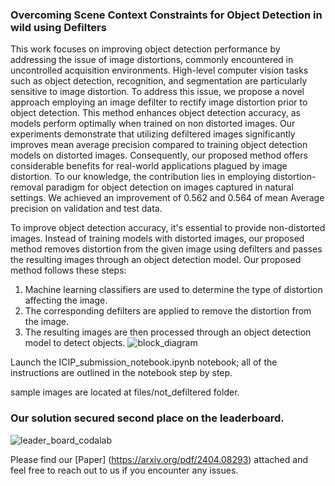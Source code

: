 ### Overcoming Scene Context Constraints for Object Detection in wild using Defilters


This work focuses on improving object detection performance by addressing the issue of image distortions, commonly encountered in uncontrolled acquisition environments. High-level computer vision tasks such as object detection, recognition, and segmentation are particularly sensitive to image distortion. To address this issue, we propose a novel approach employing an image defilter to rectify image distortion prior to object detection. This method enhances object detection accuracy, as models perform optimally when trained on non distorted images. Our experiments demonstrate that utilizing defiltered images significantly improves mean average precision compared to training object detection models on distorted images. Consequently, our proposed method offers considerable benefits for real-world applications plagued by image distortion. To our knowledge, the contribution lies in employing distortion-removal paradigm for object detection on images captured in natural settings. We achieved an improvement of 0.562 and 0.564 of mean Average precision on validation and test data.


To improve object detection accuracy, it's essential to provide non-distorted images. Instead of training models with distorted images, our proposed method removes distortion from the given image using defilters and passes the resulting images through an object detection model.
Our proposed method follows these steps: 

1. Machine learning classifiers are used to determine the type of distortion affecting the image. 
2. The corresponding defilters are applied to remove the distortion from the image.
3. The resulting images are then processed through an object detection model to detect objects.
![block_diagram](https://github.com/user-attachments/assets/80064d9c-9d43-490b-ad66-cfac47fe4c38)


Launch the ICIP_submission_notebook.ipynb notebook; all of the instructions are outlined in the notebook step by step.

sample images are located at files/not_defiltered folder.

### Our solution secured second place on the leaderboard.
![leader_board_codalab](https://github.com/user-attachments/assets/67178c80-10e2-4819-a143-a953857094f5)


Please find our [Paper] (https://arxiv.org/pdf/2404.08293) attached and feel free to reach out to us if you encounter any issues.
